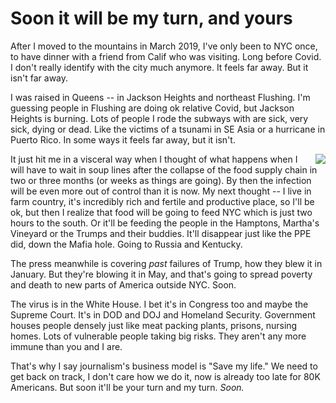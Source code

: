 # Soon it will be my turn, and yours
After I moved to the mountains in March 2019, I've only been to NYC once, to have dinner with a friend from Calif who was visiting. Long before Covid. I don't really identify with the city much anymore. It feels far away. But it isn't far away. 

I was raised in Queens -- in Jackson Heights and northeast Flushing. I'm guessing people in Flushing are doing ok relative Covid, but Jackson Heights is burning. Lots of people I rode the subways with are sick, very sick, dying or dead. Like the victims of a tsunami in SE Asia or a hurricane in Puerto Rico. In some ways it feels far away, but it isn't.  

<img src="http://scripting.com/images/2020/05/01/pigeon.png" border="0" align="right">It just hit me in a visceral way when I thought of what happens when I will have to wait in soup lines after the collapse of the food supply chain in two or three months (or weeks as things are going). By then the infection will be even more out of control than it is now. My next thought -- I live in farm country, it's incredibly rich and fertile and productive place, so I'll be ok, but then I realize that food will be going to feed NYC which is just two hours to the south. Or it'll be feeding the people in the Hamptons, Martha's Vineyard or the Trumps and their buddies. It'll disappear just like the PPE did, down the Mafia hole. Going to Russia and Kentucky.

The press meanwhile is covering <i>past</i> failures of Trump, how they blew it in January. But they're blowing it in May, and that's going to spread poverty and death to new parts of America outside NYC. Soon. 

The virus is in the White House. I bet it's in Congress too and maybe the Supreme Court. It's in DOD and DOJ and Homeland Security. Government houses people densely just like meat packing plants, prisons, nursing homes. Lots of vulnerable people taking big risks. They aren't any more immune than you and I are. 

That's why I say journalism's business model is "Save my life." We need to get back on track, I don't care how we do it, now is already too late for 80K Americans. But soon it'll be your turn and my turn. <i>Soon. </i>

